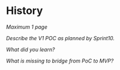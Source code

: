 # History

*Maximum 1 page*

*Describe the V1 POC as planned by Sprint10.*

*What did you learn?*

*What is missing to bridge from PoC to MVP?*

